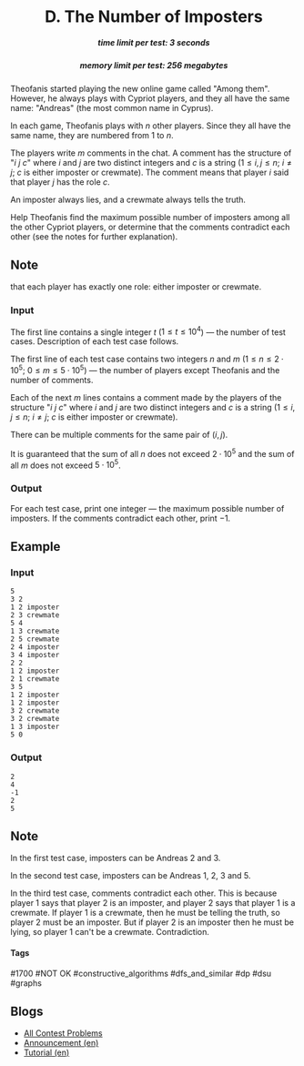 <h1 style='text-align: center;'> D. The Number of Imposters</h1>

<h5 style='text-align: center;'>time limit per test: 3 seconds</h5>
<h5 style='text-align: center;'>memory limit per test: 256 megabytes</h5>

Theofanis started playing the new online game called "Among them". However, he always plays with Cypriot players, and they all have the same name: "Andreas" (the most common name in Cyprus).

In each game, Theofanis plays with $n$ other players. Since they all have the same name, they are numbered from $1$ to $n$.

The players write $m$ comments in the chat. A comment has the structure of "$i$ $j$ $c$" where $i$ and $j$ are two distinct integers and $c$ is a string ($1 \le i, j \le n$; $i \neq j$; $c$ is either imposter or crewmate). The comment means that player $i$ said that player $j$ has the role $c$.

An imposter always lies, and a crewmate always tells the truth. 

Help Theofanis find the maximum possible number of imposters among all the other Cypriot players, or determine that the comments contradict each other (see the notes for further explanation).

## Note

 that each player has exactly one role: either imposter or crewmate.

### Input

The first line contains a single integer $t$ ($1 \le t \le 10^4$) — the number of test cases. Description of each test case follows.

The first line of each test case contains two integers $n$ and $m$ ($1 \le n \le 2 \cdot 10^5$; $0 \le m \le 5 \cdot 10^5$) — the number of players except Theofanis and the number of comments.

Each of the next $m$ lines contains a comment made by the players of the structure "$i$ $j$ $c$" where $i$ and $j$ are two distinct integers and $c$ is a string ($1 \le i, j \le n$; $i \neq j$; $c$ is either imposter or crewmate).

There can be multiple comments for the same pair of $(i, j)$.

It is guaranteed that the sum of all $n$ does not exceed $2 \cdot 10^5$ and the sum of all $m$ does not exceed $5 \cdot 10^5$.

### Output

For each test case, print one integer — the maximum possible number of imposters. If the comments contradict each other, print $-1$.

## Example

### Input


```text
5
3 2
1 2 imposter
2 3 crewmate
5 4
1 3 crewmate
2 5 crewmate
2 4 imposter
3 4 imposter
2 2
1 2 imposter
2 1 crewmate
3 5
1 2 imposter
1 2 imposter
3 2 crewmate
3 2 crewmate
1 3 imposter
5 0
```
### Output


```text
2
4
-1
2
5
```
## Note

In the first test case, imposters can be Andreas $2$ and $3$.

In the second test case, imposters can be Andreas $1$, $2$, $3$ and $5$.

In the third test case, comments contradict each other. This is because player $1$ says that player $2$ is an imposter, and player $2$ says that player $1$ is a crewmate. If player $1$ is a crewmate, then he must be telling the truth, so player $2$ must be an imposter. But if player $2$ is an imposter then he must be lying, so player $1$ can't be a crewmate. Contradiction.



#### Tags 

#1700 #NOT OK #constructive_algorithms #dfs_and_similar #dp #dsu #graphs 

## Blogs
- [All Contest Problems](../Codeforces_Round_747_(Div._2).md)
- [Announcement (en)](../blogs/Announcement_(en).md)
- [Tutorial (en)](../blogs/Tutorial_(en).md)
